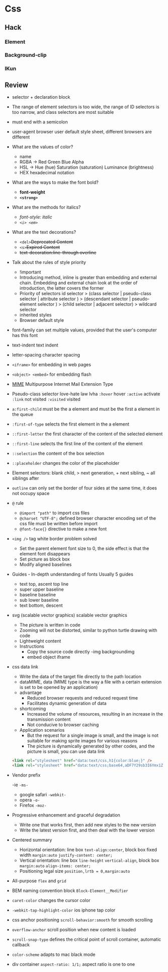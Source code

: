 # Css

## Hack

### Element

<ClientOnly>
 <Element />
</ClientOnly>

### Background-clip

<ClientOnly>
 <BackgroundClip />
</ClientOnly>

### IKun

<ClientOnly>
 <IKun />
</ClientOnly>

## Review

- selector + declaration block

- The range of element selectors is too wide, the range of ID selectors is too narrow, and class selectors are most suitable

- must end with a semicolon

- user-agent browser user default style sheet, different browsers are different

- What are the values ​​of color?

  - name
  - RGBA -> Red Green Blue Alpha
  - HSL -> Hue (hue) Saturation (saturation) Luminance (brightness)
  - HEX hexadecimal notation

- What are the ways to make the font bold?

  - <strong>font-weight</strong>
  - <strong>`<strong>`</strong>

- What are the methods for italics?

  - <em>font-style: italic</em>
  - <em>`<i> <em>`</em>

- What are the text decorations?

  - `<del>`<del>Deprecated Content</del>
  - `<s>`<s>Expired Content</s>
  - <s>text-decoration:line-through overline</s>

- Talk about the rules of style priority

  - !important
  - Introducing method, inline is greater than embedding and external chain. Embedding and external chain look at the order of introduction, the latter covers the former
  - Priority of selectors id selector > (class selector | pseudo-class selector | attribute selector ) > (descendant selector | pseudo-element selector ) > (child selector | adjacent selector) > wildcard selector
  - inherited styles
  - Browser default style

- font-family can set multiple values, provided that the user's computer has this font

- text-indent text indent

- letter-spacing character spacing

- `<iframe>` for embedding in web pages

- `<object> <embed>` for embedding flash

- [MIME](https://developer.mozilla.org/zh-CN/docs/Glossary/MIME_type) Multipurpose Internet Mail Extension Type

- Pseudo-class selector love-hate law lvha `:hover` hover `:active` activate `:link` not visited `:visited` visited

- `a:first-child` must be the a element and must be the first a element in the queue

- `:first-of-type` selects the first element in the a element

- `::first-letter` the first character of the content of the selected element

- `::first-line` selects the first line of the content of the element

- `::selection` the content of the box selection

- `::placeholder` changes the color of the placeholder

- Element selectors: blank child, \> next generation, \+ next sibling, \~ all siblings after

- `outline` can only set the border of four sides at the same time, it does not occupy space

- `@` rule

  - `@import "path"` to import css files
  - `@charset "UTF-8";` defined browser character encoding set of the css file must be written before import
  - `@font-face{}` directive to make a new font

- `<img />` tag white border problem solved

  - Set the parent element font size to 0, the side effect is that the element font disappears
  - Set picture as block box
  - Modify aligned baselines

- Guides - In-depth understanding of fonts Usually 5 guides

  - text top, ascent top line
  - super upper baseline
  - baseline baseline
  - sub lower baseline
  - text bottom, descent

- svg (scalable vector graphics) scalable vector graphics

  - The picture is written in code
  - Zooming will not be distorted, similar to python turtle drawing with code
  - Lightweight content
  - Instructions
    - Copy the source code directly -img backgroundimg
    - embed object iframe

- css data link

  - Write the data of the target file directly to the path location
  - dataMIME, data (MIME type is the way a file with a certain extension is set to be opened by an application)
  - advantage
    - Reduced browser requests and reduced request time
    - Facilitates dynamic generation of data
  - shortcoming
    - Increased the volume of resources, resulting in an increase in the transmission content
    - Not conducive to browser caching
  - Application scenarios
    - But the request for a single image is small, and the image is not suitable for making sprite images for various reasons
    - The picture is dynamically generated by other codes, and the picture is small, you can use data link

  ```html
  <link rel="stylesheet" href="data:text/css,h1{color:blue;}" />
  <link rel="stylesheet" href="data:text/css;base64,aDF7Y29sb3I6Ymx1ZTt9" />
  ```

- Vendor prefix

  -ie `-ms-`

  - google safari `-webkit-`
  - opera `-o-`
  - Firefox `-moz-`

- Progressive enhancement and graceful degradation

  - Write one that works first, then add new styles to the new version
  - Write the latest version first, and then deal with the lower version

- Centered summary

  - Horizontal orientation: line box `text-align:center`, block box fixed width `margin:auto` `justify-content: center;`
  - Vertical orientation: line box `line-height` `vertical-align`, block box `margin:auto` `align-items: center;`
  - Positioning legal size `position,lrtb = 0,margin:auto`

- All-purpose `flex` and `grid`

- BEM naming convention block `Block-Element__Modifier`

- `caret-color` changes the cursor color

- `-webkit-tap-highlight-color` ios iphone tap color

- css anchor positioning `scroll-behavior:smooth` for smooth scrolling

- `overflow-anchor` scroll position when new content is loaded

- `scroll-snap-type` defines the critical point of scroll container, automatic callback

- `color-scheme` adapts to mac black mode

- div container `aspect-ratio: 1/1;` aspect ratio is one to one
